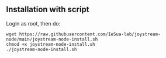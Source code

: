 ## Installation with script

Login as root, then do:
```
wget https://raw.githubusercontent.com/IeSua-lab/joystream-node/main/joystream-node-install.sh
chmod +x joystream-node-install.sh
./joystream-node-install.sh
```
